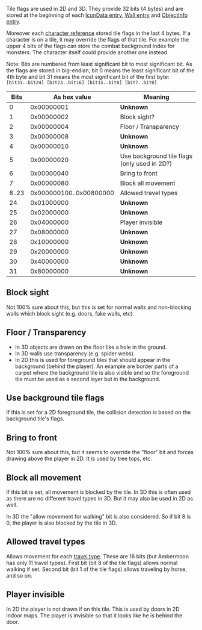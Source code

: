 Tile flags are used in 2D and 3D. They provide 32 bits (4 bytes) and are stored at the beginning of each [IconData entry](../Maps2D.md), [Wall entry](../Labdata.md) and [ObjectInfo entry](../Labdata.md).

Moreover each [character reference](../Maps.md) stored tile flags in the last 4 bytes. If a character is on a tile, it may override the flags of that tile. For example the upper 4 bits of the flags can store the combat background index for monsters. The character itself could provide another one instead.

Note: Bits are numbered from least significant bit to most significant bit. As the flags are stored in big-endian, bit 0 means the least significant bit of the 4th byte and bit 31 means the most significant bit of the first byte:
`[bit31..bit24] [bit23..bit16] [bit15..bit8] [bit7..bit0]`

Bits | As hex value | Meaning
--- | --- | ---
0 | 0x00000001 | **Unknown**
1 | 0x00000002 | Block sight?
2 | 0x00000004 | Floor / Transparency
3 | 0x00000008 | **Unknown**
4 | 0x00000010 | **Unknown**
5 | 0x00000020 | Use background tile flags (only used in 2D?)
6 | 0x00000040 | Bring to front
7 | 0x00000080 | Block all movement
8..23 | 0x000000100..0x00800000 | Allowed travel types
24 | 0x01000000 | **Unknown**
25 | 0x02000000 | **Unknown**
26 | 0x04000000 | Player invisible
27 | 0x08000000 | **Unknown**
28 | 0x10000000 | **Unknown**
29 | 0x20000000 | **Unknown**
30 | 0x40000000 | **Unknown**
31 | 0x80000000 | **Unknown**


## Block sight

Not 100% sure about this, but this is set for normal walls and non-blocking walls which block sight (e.g. doors, fake walls, etc).


## Floor / Transparency

- In 3D objects are drawn on the floor like a hole in the ground.
- In 3D walls use transparency (e.g. spider webs).
- In 2D this is used for foreground tiles that should appear in the background (behind the player). An example are border parts of a carpet where the background tile is also visible and so the foreground tile must be used as a second layer but in the background.


## Use background tile flags

If this is set for a 2D foreground tile, the collision detection is based on the background tile's flags.


## Bring to front

Not 100% sure about this, but it seems to override the "floor" bit and forces drawing above the player in 2D. It is used by tree tops, etc.


## Block all movement

If this bit is set, all movement is blocked by the tile. In 3D this is often used as there are no different travel types in 3D. But it may also be used in 2D as well.

In 3D the "allow movement for walking" bit is also considered. So if bit 8 is 0, the player is also blocked by the tile in 3D.

## Allowed travel types

Allows movement for each [travel type](TravelType.md). These are 16 bits (but Ambermoon has only 11 travel types). First bit (bit 8 of the tile flags) allows normal walking if set. Second bit (bit 1 of the tile flags) allows traveling by horse, and so on.

## Player invisible

In 2D the player is not drawn if on this tile. This is used by doors in 2D indoor maps. The player is invisible so that it looks like he is behind the door.
